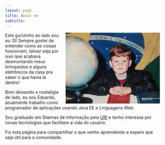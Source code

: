 ```yaml
---
layout: page
title: About me
subtitle: 
---
```


<img src="/img/guri.jpg" style="float:right;max-height:230px;margin-left:15px" class="img-thumbnail img-responsive" alt="Foto do Guri">
Este gurizinho ao lado sou eu :D! Sempre gostei de entender como as coisas funcionam, talvez seja por isso que acabava desmontando meus brinquedos e alguns eletrônicos da casa pra saber o que havia lá dentro! 

Bom deixando a nostaligia de lado, eu sou Eduardo, atualmente trabalho como programador de aplicações usando Java EE e Linguagens Web.

Sou graduado em Sitemas de Informação pela [URI](http://santoangelo.uri.br) e tenho interesse por novas tecnologias que facilitem a vida do usuário. 

Fiz esta página para compartilhar o que venho aprendendo e espero que seja útil para a comunidade. 
